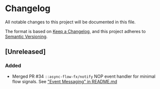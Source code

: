 # Changelog

All notable changes to this project will be documented in this file.

The format is based on [Keep a Changelog](https://keepachangelog.com/en/1.0.0/),
and this project adheres to [Semantic Versioning](https://semver.org/spec/v2.0.0.html).

##  [Unreleased]
### Added
- Merged PR #34 `::async-flow-fx/notify` NOP event handler for minimal flow signals. See ["Event Messaging" in README.md](https://github.com/day8/re-frame-async-flow-fx#event-messaging)